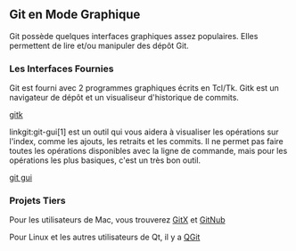 ## Git en Mode Graphique ##

Git possède quelques interfaces graphiques assez populaires. Elles
permettent de lire et/ou manipuler des dépôt Git.

### Les Interfaces Fournies ###

Git est fourni avec 2 programmes graphiques écrits en Tcl/Tk.
Gitk est un navigateur de dépôt et un visualiseur d'historique de commits.

[gitk](http://www.kernel.org/pub/software/scm/git/docs/gitk.html)

linkgit:git-gui[1] est un outil qui vous aidera à visualiser les opérations
sur l'index, comme les ajouts, les retraits et les commits. Il ne permet
pas faire toutes les opérations disponibles avec la ligne de commande, mais
pour les opérations les plus basiques, c'est un très bon outil.

[git gui](http://www.kernel.org/pub/software/scm/git/docs/git-gui.html)
 
### Projets Tiers ###

Pour les utilisateurs de Mac, vous trouverez
[GitX](http://gitx.frim.nl/) et [GitNub](http://github.com/Caged/gitnub/wikis)

Pour Linux et les autres utilisateurs de Qt, il y a
[QGit](http://digilander.libero.it/mcostalba/)

